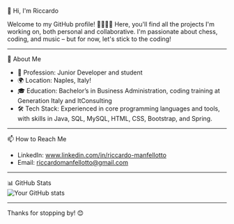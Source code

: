 👋 Hi, I'm Riccardo 

Welcome to my GitHub profile! 👨‍💻👩‍💻 Here, you'll find all the projects I'm working on, both personal and collaborative. I'm passionate about chess, coding, and music – but for now, let's stick to the coding!

---

🔎 About Me
- 💼 Profession: Junior Developer and student
- 🌍 Location: Naples, Italy!
- 🎓 Education: Bachelor’s in Business Administration, coding training at Generation Italy and ItConsulting
- 🛠️ Tech Stack: Experienced in core programming languages and tools, with skills in Java, SQL, MySQL, HTML, CSS, Bootstrap, and Spring.

---

📫 How to Reach Me
- LinkedIn: www.linkedin.com/in/riccardo-manfellotto
- Email: riccardomanfellotto@gmail.com

---

📊 GitHub Stats          
![Your GitHub stats](https://github-readme-stats.vercel.app/api?username=gligoric96&show_icons=true&theme=radical)

---

Thanks for stopping by! 😊

